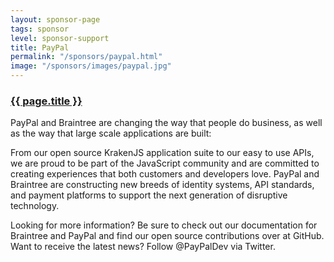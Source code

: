 ```yaml
---
layout: sponsor-page
tags: sponsor
level: sponsor-support
title: PayPal
permalink: "/sponsors/paypal.html"
image: "/sponsors/images/paypal.jpg"
---
```


<h3 class="sponsor">
  <a href="{{page.permalink}}">{{ page.title }}</a>
</h3>

PayPal and Braintree are changing the way that people do business, as well as the way that large scale applications are built:

From our open source KrakenJS application suite to our easy to use APIs, we are proud to be part of the JavaScript community and are committed to creating experiences that both customers and developers love. PayPal and Braintree are constructing new breeds of identity systems, API standards, and payment platforms to support the next generation of disruptive technology.

Looking for more information? Be sure to check out our documentation for Braintree and PayPal and find our open source contributions over at GitHub. Want to receive the latest news? Follow @PayPalDev via Twitter.
